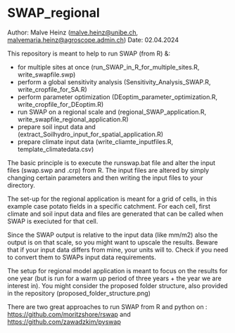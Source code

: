 # SWAP_regional

Author: Malve Heinz (malve.heinz@unibe.ch, malvemaria.heinz@agroscope.admin.ch)
Date: 02.04.2024


This repository is meant to help to run SWAP (from R) &:

- for multiple sites at once (run_SWAP_in_R_for_multiple_sites.R, write_swapfile.swp)
- perform a global sensitivity analysis (Sensitivity_Analysis_SWAP.R, write_cropfile_for_SA.R)
- perform parameter optimization (DEoptim_parameter_optimization.R, write_cropfile_for_DEoptim.R)
- run SWAP on a regional scale and (regional_SWAP_application.R, write_swapfile_regional_application.R)
- prepare soil input data and (extract_Soilhydro_input_for_spatial_application.R)
- prepare climate input data (write_cliamte_inputfiles.R, template_climatedata.csv)

The basic principle is to execute the runswap.bat file and alter the input files (swap.swp and <CROP>.crp) from R.
The input files are altered by simply changing certain parameters and then writing the input files to your directory.

The set-up for the regional application is meant for a grid of cells, in this example case potato fields in a specific catchment.
For each cell, first climate and soil input data and files are generated that can be called when SWAP is execiuted for that cell.

Since the SWAP output is relative to the input data (like mm/m2) also the output is on that scale, so you might want to upscale the results. 
Beware that if your input data differs from mine, your units will to. Check if you need to convert them to SWAPs input data requirements.

The setup for regional model application is meant to focus on the results for one year (but is run for a warm up period of three years + the year we are interest in).
You might consider the proposed folder structure, also provided in the repository (proposed_folder_structure.png)

There are two great approaches to run SWAP from R and python on : https://github.com/moritzshore/rswap and https://github.com/zawadzkim/pyswap



